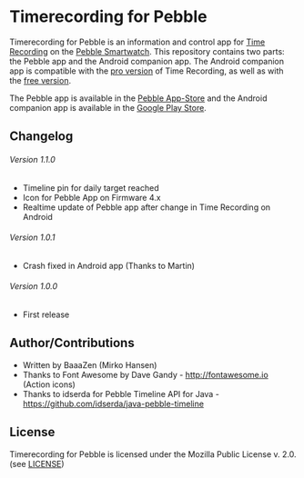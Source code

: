 # Timerecording for Pebble
Timerecording for Pebble is an information and control app for [Time Recording](https://play.google.com/store/apps/details?id=com.dynamicg.timerecording) on the [Pebble Smartwatch](http://www.pebble.com). This repository contains two parts: the Pebble app and the Android companion app. The Android companion app is compatible with the [pro version](https://play.google.com/store/apps/details?id=com.dynamicg.timerecording.pro) of Time Recording, as well as with the [free version](https://play.google.com/store/apps/details?id=com.dynamicg.timerecording).

The Pebble app is available in the [Pebble App-Store](https://apps.getpebble.com/en_US/application/57ae0288f01b53901a00021c) and the Android companion app is available in the [Google Play Store](https://play.google.com/store/apps/details?id=de.mhid.android.timerecordingforpebble).


## Changelog
###### Version 1.1.0
* Timeline pin for daily target reached
* Icon for Pebble App on Firmware 4.x
* Realtime update of Pebble app after change in Time Recording on Android

###### Version 1.0.1
* Crash fixed in Android app (Thanks to Martin)

###### Version 1.0.0
* First release

## Author/Contributions
* Written by BaaaZen (Mirko Hansen)
* Thanks to Font Awesome by Dave Gandy - http://fontawesome.io (Action icons)
* Thanks to idserda for Pebble Timeline API for Java - https://github.com/idserda/java-pebble-timeline

## License
Timerecording for Pebble is licensed under the Mozilla Public License v. 2.0. (see [LICENSE](https://github.com/BaaaZen/TimerecordingForPebble/blob/master/LICENSE))
